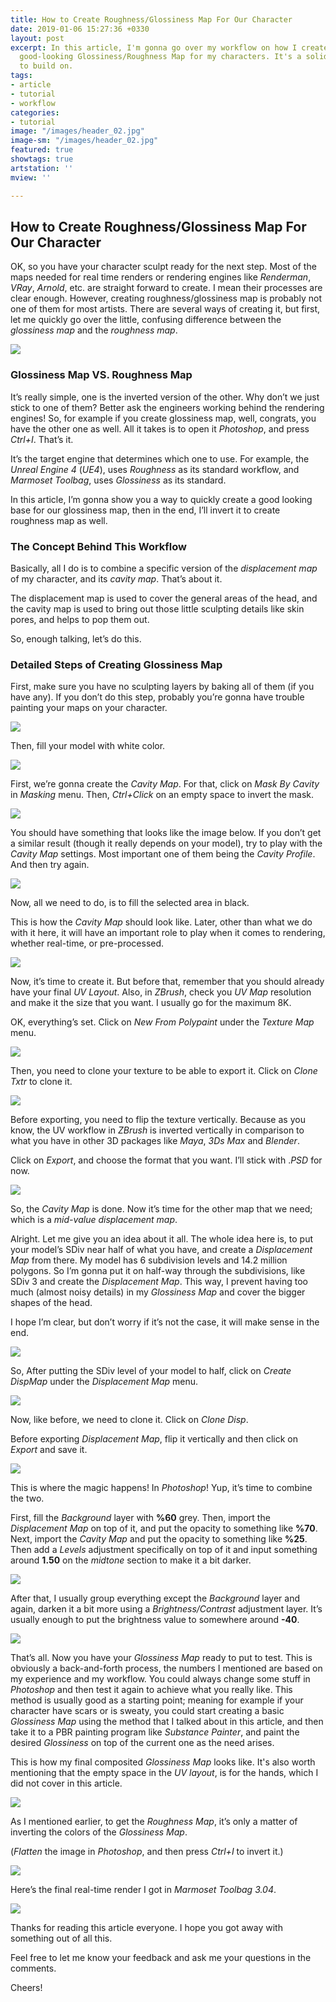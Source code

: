 ```yaml
---
title: How to Create Roughness/Glossiness Map For Our Character
date: 2019-01-06 15:27:36 +0330
layout: post
excerpt: In this article, I'm gonna go over my workflow on how I create a quick but
  good-looking Glossiness/Roughness Map for my characters. It's a solid starting point
  to build on.
tags:
- article
- tutorial
- workflow
categories:
- tutorial
image: "/images/header_02.jpg"
image-sm: "/images/header_02.jpg"
featured: true
showtags: true
artstation: ''
mview: ''

---
```

## How to Create Roughness/Glossiness Map For Our Character

OK, so you have your character sculpt ready for the next step. Most of the maps needed for real time renders or rendering engines like _Renderman_, _VRay_, _Arnold_, etc. are straight forward to create. I mean their processes are clear enough. However, creating roughness/glossiness map is probably not one of them for most artists. There are several ways of creating it, but first, let me quickly go over the little, confusing difference between the _glossiness map_ and the _roughness map_.

![](/images/01_head_sculpt.jpg)

### Glossiness Map VS. Roughness Map

It’s really simple, one is the inverted version of the other. Why don’t we just stick to one of them? Better ask the engineers working behind the rendering engines! So, for example if you create glossiness map, well, congrats, you have the other one as well. All it takes is to open it _Photoshop_, and press _Ctrl+I_. That’s it.

It’s the target engine that determines which one to use. For example, the _Unreal Engine 4_ (_UE4_), uses _Roughness_ as its standard workflow, and _Marmoset Toolbag_, uses _Glossiness_ as its standard.

In this article, I’m gonna show you a way to quickly create a good looking base for our glossiness map, then in the end, I’ll invert it to create roughness map as well.

### The Concept Behind This Workflow

Basically, all I do is to combine a specific version of the _displacement map_ of my character, and its _cavity map_. That’s about it.

The displacement map is used to cover the general areas of the head, and the cavity map is used to bring out those little sculpting details like skin pores, and helps to pop them out.

So, enough talking, let’s do this.

### Detailed Steps of Creating Glossiness Map

First, make sure you have no sculpting layers by baking all of them (if you have any). If you don’t do this step, probably you’re gonna have trouble painting your maps on your character.

![](/images/02_baking_layers.jpg)

Then, fill your model with white color.

![](/images/03_fill_color.jpg)

First, we’re gonna create the _Cavity Map_. For that, click on _Mask By Cavity_ in _Masking_ menu. Then, _Ctrl+Click_ on an empty space to invert the mask.

![](/images/04_mask_by_cavity.jpg)

You should have something that looks like the image below. If you don’t get a similar result (though it really depends on your model), try to play with the _Cavity Map_ settings. Most important one of them being the _Cavity Profile_. And then try again.

![](/images/05_head_masked.jpg)

Now, all we need to do, is to fill the selected area in black.

This is how the _Cavity Map_ should look like. Later, other than what we do with it here, it will have an important role to play when it comes to rendering, whether real-time, or pre-processed.

![](/images/06_cavity_map.jpg)

Now, it’s time to create it. But before that, remember that you should already have your final _UV Layout_. Also, in _ZBrush_, check you _UV Map_ resolution and make it the size that you want. I usually go for the maximum 8K.

OK, everything’s set. Click on _New From Polypaint_ under the _Texture Map_ menu.

![](/images/07_creating_texture.jpg)

Then, you need to clone your texture to be able to export it. Click on _Clone Txtr_ to clone it.

![](/images/08_cloning_texture.jpg)

Before exporting, you need to flip the texture vertically. Because as you know, the UV workflow in _ZBrush_ is inverted vertically in comparison to what you have in other 3D packages like _Maya_, _3Ds Max_ and _Blender_.

Click on _Export_, and choose the format that you want. I’ll stick with ._PSD_ for now.

![](/images/09_exporting_texture.jpg)

So, the _Cavity Map_ is done. Now it’s time for the other map that we need; which is a _mid-value displacement map_.

Alright. Let me give you an idea about it all. The whole idea here is, to put your model’s SDiv near half of what you have, and create a _Displacement Map_ from there. My model has 6 subdivision levels and 14.2 million polygons. So I’m gonna put it on half-way through the subdivisions, like SDiv 3 and create the _Displacement Map_. This way, I prevent having too much (almost noisy details) in my _Glossiness Map_ and cover the bigger shapes of the head.

I hope I’m clear, but don’t worry if it’s not the case, it will make sense in the end.

![](/images/10_subdivision_level.jpg)

So, After putting the SDiv level of your model to half, click on _Create DispMap_ under the _Displacement Map_ menu.

![](/images/11_creating_disp_map.jpg)

Now, like before, we need to clone it. Click on _Clone Disp_.

Before exporting _Displacement Map_, flip it vertically and then click on _Export_ and save it.

![](/images/12_exporting_disp_map.jpg)

This is where the magic happens! In _Photoshop_! Yup, it’s time to combine the two.

First, fill the _Background_ layer with **%60** grey. Then, import the _Displacement Map_ on top of it, and put the opacity to something like **%70**. Next, import the _Cavity Map_ and put the opacity to something like **%25**. Then add a _Levels_ adjustment specifically on top of it and input something around **1.50** on the _midtone_ section to make it a bit darker.

![](/images/13_photoshop_composite.jpg)

After that, I usually group everything except the _Background_ layer and again, darken it a bit more using a _Brightness/Contrast_ adjustment layer. It’s usually enough to put the brightness value to somewhere around **-40**.

![](/images/14_photoshop_adjustment_layer.jpg)

That’s all. Now you have your _Glossiness Map_ ready to put to test. This is obviously a back-and-forth process, the numbers I mentioned are based on my experience and my workflow. You could always change some stuff in _Photoshop_ and then test it again to achieve what you really like. This method is usually good as a starting point; meaning for example if your character have scars or is sweaty, you could start creating a basic _Glossiness Map_ using the method that I talked about in this article, and then take it to a PBR painting program like _Substance Painter_, and paint the desired _Glossiness_ on top of the current one as the need arises.

This is how my final composited _Glossiness Map_ looks like. It's also worth mentioning that the empty space in the _UV layout_, is for the hands, which I did not cover in this article.

![](/images/15_glossiness_map.jpg)

As I mentioned earlier, to get the _Roughness Map_, it’s only a matter of inverting the colors of the _Glossiness Map_.

(_Flatten_ the image in _Photoshop_, and then press _Ctrl+I_ to invert it.)

![](/images/16_roughness_map.jpg)

Here’s the final real-time render I got in _Marmoset Toolbag 3.04_.

![](/images/17_head_final_render.jpg)

Thanks for reading this article everyone. I hope you got away with something out of all this.

Feel free to let me know your feedback and ask me your questions in the comments.

Cheers!